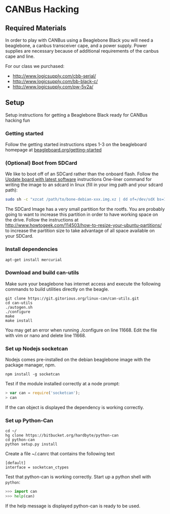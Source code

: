 # CANBus Hacking

## Required Materials
In order to play with CANBus using a Beaglebone Black you will need a beaglebone, a canbus transceiver cape, and a power supply. Power supplies are necessary because of additional requirements of the canbus cape and line.

For our class we purchased:
* http://www.logicsupply.com/cbb-serial/
* http://www.logicsupply.com/bb-black-c/
* http://www.logicsupply.com/pw-5v2a/

## Setup
Setup instructions for getting a Beaglebone Black ready for CANBus hacking fun

### Getting started
Follow the getting started instructions stpes 1-3 on the beagleboard homepage at [beagleboard.org/getting-started](http://beagleboard.org/getting-started)

### (Optional) Boot from SDCard
We like to boot off of an SDCard rather than the onboard flash. Follow the [Update board with latest software](http://beagleboard.org/getting-started#update) instructions 
One-liner command for writing the image to an sdcard in linux (fill in your img path and your sdcard path):
```sh
sudo sh -c "xzcat /path/to/bone-debian-xxx.img.xz | dd of=/dev/sdX bs=1M"
```
The SDCard Image has a very small partition for the rootfs. You are probably going to want to increase this partition in order to have working space on the drive. Follow the instructions at http://www.howtogeek.com/114503/how-to-resize-your-ubuntu-partitions/ to increase the partition size to take advantage of all space available on your SDCard.

### Install dependencies
```sh
apt-get install mercurial
```

### Download and build can-utils
Make sure your beaglebone has internet access and execute the following commands to build utilities directly on the beagle.
```
git clone https://git.gitorious.org/linux-can/can-utils.git
cd can-utils
./autogen.sh
./configure
make
make install
```

You may get an error when running ./configure on line 11668. Edit the file with vim or nano and delete line 11668.

### Set up Nodejs socketcan
Nodejs comes pre-installed on the debian beaglebone image with the package manager, npm.

```
npm install -g socketcan
```

Test if the module installed correctly at a node prompt:

```js
> var can = require('socketcan');
> can
```
If the can object is displayed the dependency is working correctly.


### Set up Python-Can
```
cd ~/
hg clone https://bitbucket.org/hardbyte/python-can
cd python-can
python setup.py install
```

Create a file ~/.canrc that contains the following text
```
[default]
interface = socketcan_ctypes
```

Test that python-can is working correctly. Start up a python shell with `python`:
```python
>>> import can
>>> help(can)
```
If the help message is displayed python-can is ready to be used.
